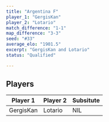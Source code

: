 ```yaml
---
title: "Argentina F"
player_1: "GergisKan"
player_2: "Lotario"
match_difference: "1-1"
map_difference: "3-3"
seed: "#33"
average_elo: "1901.5"
excerpt: "GergisKan and Lotario"
status: "Qualified"

---
```

## Players

| Player 1 | Player 2 | Subsitute |
| -- | -- | -- |
| GergisKan | Lotario | NIL |
